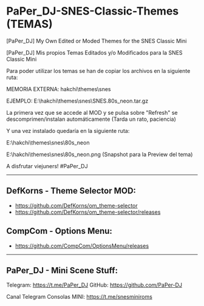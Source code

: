 # PaPer_DJ-SNES-Classic-Themes (TEMAS)
[PaPer_DJ] My Own Edited or Moded Themes for the SNES Classic Mini 

[PaPer_DJ] Mis propios Temas Editados y/o Modificados para la SNES Classic Mini



Para poder utilizar los temas se han de copiar los archivos en la siguiente ruta:

MEMORIA EXTERNA: hakchi\themes\snes

EJEMPLO: 
E:\hakchi\themes\snes\SNES.80s_neon.tar.gz

La primera vez que se accede al MOD y se pulsa sobre "Refresh" se descomprimen/instalan automáticamente (Tarda un rato, paciencia)

Y una vez instalado quedaría en la siguiente ruta:

E:\hakchi\themes\snes\80s_neon

E:\hakchi\themes\snes\80s_neon.png (Snapshot para la Preview del tema)


A disfrutar viejuners! #PaPer_DJ

--------------------------------------

DefKorns - Theme Selector MOD:
-

* https://github.com/DefKorns/om_theme-selector
* https://github.com/DefKorns/om_theme-selector/releases

CompCom - Options Menu:
-

* https://github.com/CompCom/OptionsMenu/releases

--------------------------------------
PaPer_DJ - Mini Scene Stuff:
-

Telegram: https://t.me/PaPer_DJ
GitHub: https://github.com/PaPer-DJ

Canal Telegram Consolas MINI: 
https://t.me/snesminiroms
